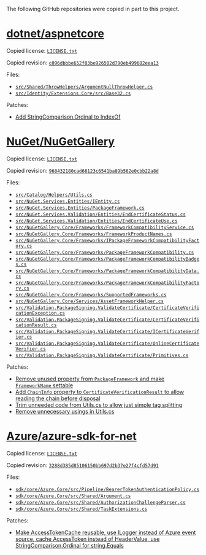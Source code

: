 ﻿The following GitHub repositories were copied in part to this project.

# [dotnet/aspnetcore](https://github.com/dotnet/aspnetcore)

Copied license: [`LICENSE.txt`](dotnet/aspnetcore/LICENSE.txt)

Copied revision: [`c096dbbbe652f03be926502d790eb499682eea13`](https://github.com/dotnet/aspnetcore/tree/c096dbbbe652f03be926502d790eb499682eea13)

Files:
  - [`src/Shared/ThrowHelpers/ArgumentNullThrowHelper.cs`](dotnet/aspnetcore/src/Shared/ThrowHelpers/ArgumentNullThrowHelper.cs)
  - [`src/Identity/Extensions.Core/src/Base32.cs`](dotnet/aspnetcore/src/Identity/Extensions.Core/src/Base32.cs)

Patches:
  - [Add StringComparison.Ordinal to IndexOf](0001-Add-StringComparison-to-IndexOf.patch)

# [NuGet/NuGetGallery](https://github.com/NuGet/NuGetGallery)

Copied license: [`LICENSE.txt`](NuGet/NuGetGallery/LICENSE.txt)

Copied revision: [`968432180cad66123c6541ba89b562e0cbb22a8d`](https://github.com/NuGet/NuGetGallery/tree/968432180cad66123c6541ba89b562e0cbb22a8d)

Files:
  - [`src/Catalog/Helpers/Utils.cs`](NuGet/NuGetGallery/src/Catalog/Helpers/Utils.cs)
  - [`src/NuGet.Services.Entities/IEntity.cs`](NuGet/NuGetGallery/src/NuGet.Services.Entities/IEntity.cs)
  - [`src/NuGet.Services.Entities/PackageFramework.cs`](NuGet/NuGetGallery/src/NuGet.Services.Entities/PackageFramework.cs)
  - [`src/NuGet.Services.Validation/Entities/EndCertificateStatus.cs`](NuGet/NuGetGallery/src/NuGet.Services.Validation/Entities/EndCertificateStatus.cs)
  - [`src/NuGet.Services.Validation/Entities/EndCertificateUse.cs`](NuGet/NuGetGallery/src/NuGet.Services.Validation/Entities/EndCertificateUse.cs)
  - [`src/NuGetGallery.Core/Frameworks/FrameworkCompatibilityService.cs`](NuGet/NuGetGallery/src/NuGetGallery.Core/Frameworks/FrameworkCompatibilityService.cs)
  - [`src/NuGetGallery.Core/Frameworks/FrameworkProductNames.cs`](NuGet/NuGetGallery/src/NuGetGallery.Core/Frameworks/FrameworkProductNames.cs)
  - [`src/NuGetGallery.Core/Frameworks/IPackageFrameworkCompatibilityFactory.cs`](NuGet/NuGetGallery/src/NuGetGallery.Core/Frameworks/IPackageFrameworkCompatibilityFactory.cs)
  - [`src/NuGetGallery.Core/Frameworks/PackageFrameworkCompatibility.cs`](NuGet/NuGetGallery/src/NuGetGallery.Core/Frameworks/PackageFrameworkCompatibility.cs)
  - [`src/NuGetGallery.Core/Frameworks/PackageFrameworkCompatibilityBadges.cs`](NuGet/NuGetGallery/src/NuGetGallery.Core/Frameworks/PackageFrameworkCompatibilityBadges.cs)
  - [`src/NuGetGallery.Core/Frameworks/PackageFrameworkCompatibilityData.cs`](NuGet/NuGetGallery/src/NuGetGallery.Core/Frameworks/PackageFrameworkCompatibilityData.cs)
  - [`src/NuGetGallery.Core/Frameworks/PackageFrameworkCompatibilityFactory.cs`](NuGet/NuGetGallery/src/NuGetGallery.Core/Frameworks/PackageFrameworkCompatibilityFactory.cs)
  - [`src/NuGetGallery.Core/Frameworks/SupportedFrameworks.cs`](NuGet/NuGetGallery/src/NuGetGallery.Core/Frameworks/SupportedFrameworks.cs)
  - [`src/NuGetGallery.Core/Services/AssetFrameworkHelper.cs`](NuGet/NuGetGallery/src/NuGetGallery.Core/Services/AssetFrameworkHelper.cs)
  - [`src/Validation.PackageSigning.ValidateCertificate/CertificateVerificationException.cs`](NuGet/NuGetGallery/src/Validation.PackageSigning.ValidateCertificate/CertificateVerificationException.cs)
  - [`src/Validation.PackageSigning.ValidateCertificate/CertificateVerificationResult.cs`](NuGet/NuGetGallery/src/Validation.PackageSigning.ValidateCertificate/CertificateVerificationResult.cs)
  - [`src/Validation.PackageSigning.ValidateCertificate/ICertificateVerifier.cs`](NuGet/NuGetGallery/src/Validation.PackageSigning.ValidateCertificate/ICertificateVerifier.cs)
  - [`src/Validation.PackageSigning.ValidateCertificate/OnlineCertificateVerifier.cs`](NuGet/NuGetGallery/src/Validation.PackageSigning.ValidateCertificate/OnlineCertificateVerifier.cs)
  - [`src/Validation.PackageSigning.ValidateCertificate/Primitives.cs`](NuGet/NuGetGallery/src/Validation.PackageSigning.ValidateCertificate/Primitives.cs)

Patches:
  - [Remove unused property from `PackageFramework` and make `FrameworkName` settable](0002-Remove-Package-make-FrameworkName-settable-in-Packag.patch)
  - [Add `ChainInfo` property to `CertificateVerificationResult` to allow reading the chain before disposal](0003-Add-type-parameter-to-CertificateVerificationResult-.patch)
  - [Trim unneeded code from Utils.cs to allow just simple tag splitting](0004-Remove-unused-code-from-Utils.cs.patch)
  - [Remove unnecessary usings in Utils.cs](0005-Remove-unnecessary-usings-in-Forks-Utils.cs.patch)

# [Azure/azure-sdk-for-net](https://github.com/Azure/azure-sdk-for-net)

Copied license: [`LICENSE.txt`](Azure/azure-sdk-for-net/LICENSE.txt)

Copied revision: [`3288d385d85106150bb697d2b37e27f4cfd57d91`](https://github.com/Azure/azure-sdk-for-net/tree/3288d385d85106150bb697d2b37e27f4cfd57d91)

Files:
  - [`sdk/core/Azure.Core/src/Pipeline/BearerTokenAuthenticationPolicy.cs`](Azure/azure-sdk-for-net/sdk/core/Azure.Core/src/Pipeline/BearerTokenAuthenticationPolicy.cs)
  - [`sdk/core/Azure.Core/src/Shared/Argument.cs`](Azure/azure-sdk-for-net/sdk/core/Azure.Core/src/Shared/Argument.cs)
  - [`sdk/core/Azure.Core/src/Shared/AuthorizationChallengeParser.cs`](Azure/azure-sdk-for-net/sdk/core/Azure.Core/src/Shared/AuthorizationChallengeParser.cs)
  - [`sdk/core/Azure.Core/src/Shared/TaskExtensions.cs`](Azure/azure-sdk-for-net/sdk/core/Azure.Core/src/Shared/TaskExtensions.cs)

Patches:
  - [Make AccessTokenCache reusable, use ILogger instead of Azure event source, cache AccessToken instead of HeaderValue, use StringComparison.Ordinal for string.Equals](0006-Make-AccessTokenCache-reusable.patch)

